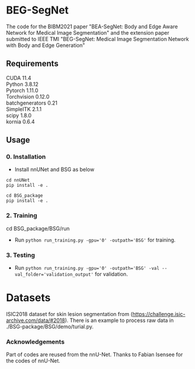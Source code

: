 # BEG-SegNet
The code for the BIBM2021 paper "BEA-SegNet: Body and Edge Aware Network for Medical Image Segmentation" and the extension paper submitted to IEEE TMI "BEG-SegNet: Medical Image Segmentation Network with Body and Edge Generation"
## Requirements
CUDA 11.4<br />
Python 3.8.12<br /> 
Pytorch 1.11.0<br />
Torchvision 0.12.0<br />
batchgenerators 0.21<br />
SimpleITK 2.1.1 <br />
scipy 1.8.0 <br />
kornia 0.6.4 <br />

## Usage

### 0. Installation
* Install nnUNet and BSG as below
  
```
cd nnUNet
pip install -e .

cd BSG_package
pip install -e .
```

### 2. Training 
cd BSG_package/BSG/run

* Run `python run_training.py -gpu='0' -outpath='BSG'` for training.

### 3. Testing 
* Run `python run_training.py -gpu='0' -outpath='BSG' -val --val_folder='validation_output'` for validation.

# Datasets
ISIC2018 dataset for skin lesion segmentation from (https://challenge.isic-archive.com/data/#2018). There is an example to process raw data in ./BSG-package/BSG/demo/turial.py.


### Acknowledgements
Part of codes are reused from the nnU-Net. Thanks to Fabian Isensee for the codes of nnU-Net.


